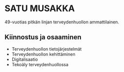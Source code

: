 # SATU MUSAKKA  
49-vuotias pitkän linjan terveydenhuollon ammattilainen.  
## Kiinnostus ja osaaminen

- Terveydenhuollon tietojärjestelmät
- Terveydenhuollon kehittäminen
- Digitalisaatio
- Tekoäly terveydenhuollossa